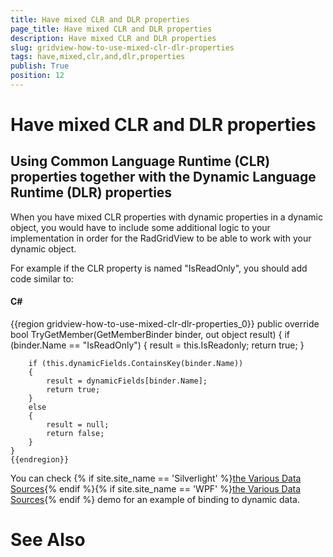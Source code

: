 ```yaml
---
title: Have mixed CLR and DLR properties
page_title: Have mixed CLR and DLR properties
description: Have mixed CLR and DLR properties
slug: gridview-how-to-use-mixed-clr-dlr-properties
tags: have,mixed,clr,and,dlr,properties
publish: True
position: 12
---
```


# Have mixed CLR and DLR properties



## Using Common Language Runtime (CLR) properties together with the Dynamic Language Runtime (DLR) properties

When you have mixed CLR properties with dynamic properties in a dynamic object, you would have to include some additional logic to your implementation in order for the RadGridView to be able to work with your dynamic object. 

For example if the CLR property is named "IsReadOnly", you should add code similar to:

#### __C#__

{{region gridview-how-to-use-mixed-clr-dlr-properties_0}}
	public override bool TryGetMember(GetMemberBinder binder, out object result)
	{
	    if (binder.Name == "IsReadOnly")
	    {
	        result = this.IsReadonly;
	        return true;
	    }
	     
	    if (this.dynamicFields.ContainsKey(binder.Name))
	    {
	        result = dynamicFields[binder.Name];
	        return true;
	    }
	    else
	    {
	        result = null;
	        return false;
	    }
	}
	{{endregion}}



You can check
          {% if site.site_name == 'Silverlight' %}[the Various Data Sources](http://demos.telerik.com/silverlight/#GridView/DataSources){% endif %}{% if site.site_name == 'WPF' %}[the Various Data Sources](http://demos.telerik.com/wpf){% endif %}
          demo for an example of binding to dynamic data.
      

# See Also
